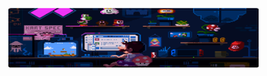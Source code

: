 
<div style="width:100%; height:120px; overflow:hidden;" >
  <img src="https://github.com/vreactor/vreactor/blob/main/banner.gif" style="width: 1000px; height: 100%" >
</div>
